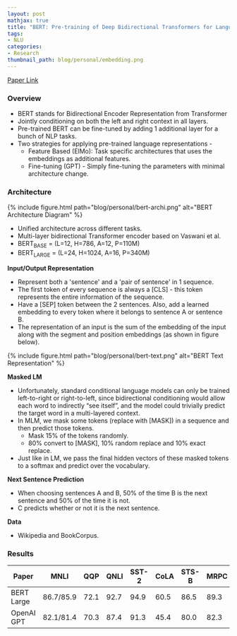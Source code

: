 ```yaml
---
layout: post
mathjax: true
title: "BERT: Pre-training of Deep Bidirectional Transformers for Language Understanding"
tags:
- NLU
categories:
- Research
thumbnail_path: blog/personal/embedding.png
---
```


[Paper Link](https://arxiv.org/pdf/1810.04805.pdf)

### Overview

- BERT stands for Bidirectional Encoder Representation from Transformer
- Jointly conditioning on both the left and right context in all layers.
- Pre-trained BERT can be fine-tuned by adding 1 additional layer for a bunch of NLP tasks.
- Two strategies for applying pre-trained language representations - 
	- Feature Based (ElMo): Task specific architectures that uses the embeddings as additional features.
	- Fine-tuning (GPT) - Simply fine-tuning the parameters with minimal architecture change.

### Architecture

{% include figure.html path="blog/personal/bert-archi.png" alt="BERT Architecture Diagram" %}

- Unified architecture across different tasks.
- Multi-layer bidirectional Transformer encoder based on Vaswani et al.
- BERT<sub>BASE</sub> = (L=12, H=786, A=12, P=110M)
- BERT<sub>LARGE</sub> = (L=24, H=1024, A=16, P=340M)

**Input/Output Representation**

- Represent both a 'sentence' and a 'pair of sentence' in 1 sequence.
- The first token of every sequence is always a [CLS] - this token represents the entire information of the sequence.
- Have a [SEP] token between the 2 sentences. Also, add a learned embedding to every token where it belongs to sentence A or sentence B.
- The representation of an input is the sum of the embedding of the input along with the segment and position embeddings (as shown in figure below).

{% include figure.html path="blog/personal/bert-text.png" alt="BERT Text Representation" %}

**Masked LM**

- Unfortunately, standard conditional language models can only be trained left-to-right or right-to-left, since bidirectional conditioning would allow each word to indirectly “see itself”, and the model could trivially predict the target word in a multi-layered context.
- In MLM, we mask some tokens (replace with [MASK]) in a sequence and then predict those tokens.
	- Mask 15% of the tokens randomly.
	- 80% convert to [MASK], 10% random replace and 10% exact replace.
- Just like in LM, we pass the final hidden vectors of these masked tokens to a softmax and predict over the vocabulary.

**Next Sentence Prediction**

- When choosing sentences A and B, 50% of the time B is the next sentence and 50% of the time it is not.
- C predicts whether or not it is the next sentence.

**Data**

- Wikipedia and BookCorpus.

### Results

| Paper | MNLI | QQP | QNLI | SST-2 | CoLA | STS-B | MRPC | RTE | Average |
|-------|------|-----|------|-------|------|-------|------|-----|---------|
| BERT Large | 86.7/85.9 | 72.1 | 92.7 | 94.9 | 60.5 | 86.5 | 89.3 | 70.1 | 82.1 |
| OpenAI GPT | 82.1/81.4 | 70.3 | 87.4 | 91.3 | 45.4 | 80.0 | 82.3 | 56.0 | 75.1 |